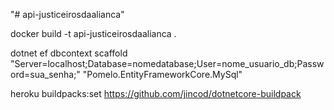 "# api-justiceirosdaalianca" 


docker build -t api-justiceirosdaalianca .

dotnet ef dbcontext scaffold "Server=localhost;Database=nomedatabase;User=nome_usuario_db;Password=sua_senha;" "Pomelo.EntityFrameworkCore.MySql"

heroku buildpacks:set https://github.com/jincod/dotnetcore-buildpack

